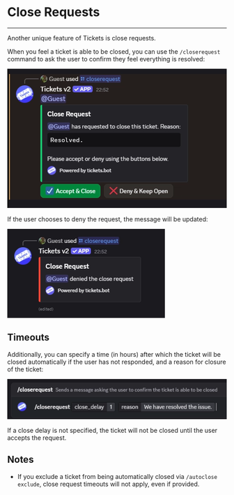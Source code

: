 # Close Requests
***

Another unique feature of Tickets is close requests.

When you feel a ticket is able to be closed, you can use the `/closerequest` command to ask the user to confirm they feel everything is resolved:

![Close Request](../img/close_request.webp)

If the user chooses to deny the request, the message will be updated:

![Denied](../img/close_request_deny.webp)

## Timeouts

Additionally, you can specify a time (in hours) after which the ticket will be closed automatically if the user has not responded, and a reason for closure of the ticket:

![Params](../img/close_request_params.webp)

If a close delay is not specified, the ticket will not be closed until the user accepts the request.

## Notes
- If you exclude a ticket from being automatically closed via `/autoclose exclude`, close request timeouts will not apply, even if provided.
